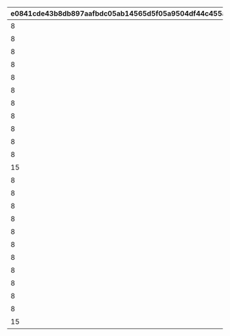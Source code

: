 |e0841cde43b8db897aafbdc05ab14565d5f05a9504df44c455ab584b20c6893f|2aa8ecc18e445afca2079ab98dc3c93b222212f16d3b1777140c620918130fc5|f23b36804a13bc4fd3ad01342ceea8fe22240175fedd0e5444c70abcd245e35d|607574ebd2d9358cae0fa1dbdc9472773ea6ebfbc88544535c937fe03394c65e|d8986b7d888c80b878ae53e49a97ebced1d7b8b0e21abadc2001ee259f3c22a4|eca0e65ac5e87e17a79ac98db9d01712f534c0f7173f92f4be6e8551b395f6df|06dcc56d7685fe1036bb0d539d61ac8489092b09eb0643ceae5075c0cabebd2e|
| --- | --- | --- | --- | --- | --- | --- |
|8|101|91002|1|累計スコアを2500pt 獲得しよう|10|2500|
|8|102|91002|1|累計スコアを5000pt 獲得しよう|10|5000|
|8|103|91002|1|累計スコアを10000pt 獲得しよう|10|10000|
|8|104|91002|1|累計スコアを12500pt 獲得しよう|10|12500|
|8|105|91002|1|累計スコアを15000pt 獲得しよう|10|15000|
|8|106|91002|1|累計スコアを20000pt 獲得しよう|10|20000|
|8|107|91002|1|累計スコアを25000pt 獲得しよう|10|25000|
|8|108|91002|1|累計スコアを30000pt 獲得しよう|10|30000|
|8|109|91002|1|累計スコアを35000pt 獲得しよう|10|35000|
|8|110|91002|1|累計スコアを40000pt 獲得しよう|10|40000|
|8|111|91002|1|累計スコアを45000pt 獲得しよう|10|45000|
|15|112|11001302|1|累計スコアを50000pt 獲得しよう|1|50000|
|8|201|91002|2|累計スコアを2500pt 獲得しよう|10|2500|
|8|202|91002|2|累計スコアを5000pt 獲得しよう|10|5000|
|8|203|91002|2|累計スコアを10000pt 獲得しよう|10|10000|
|8|204|91002|2|累計スコアを12500pt 獲得しよう|10|12500|
|8|205|91002|2|累計スコアを15000pt 獲得しよう|10|15000|
|8|206|91002|2|累計スコアを20000pt 獲得しよう|10|20000|
|8|207|91002|2|累計スコアを25000pt 獲得しよう|10|25000|
|8|208|91002|2|累計スコアを30000pt 獲得しよう|10|30000|
|8|209|91002|2|累計スコアを35000pt 獲得しよう|10|35000|
|8|210|91002|2|累計スコアを40000pt 獲得しよう|10|40000|
|8|211|91002|2|累計スコアを45000pt 獲得しよう|10|45000|
|15|212|11001303|2|累計スコアを50000pt 獲得しよう|1|50000|